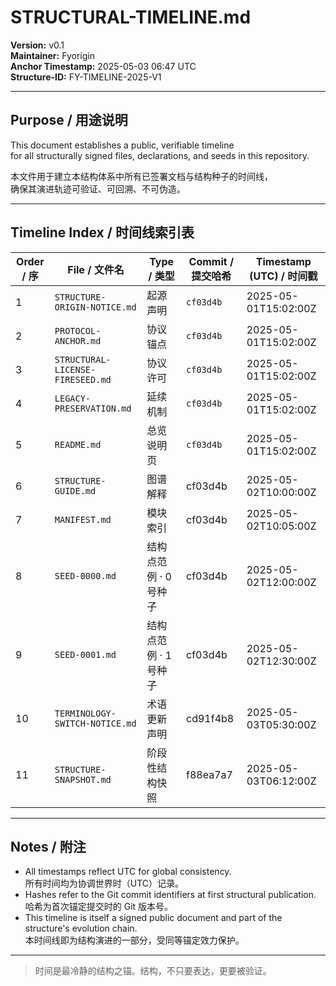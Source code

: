 # STRUCTURAL-TIMELINE.md

**Version:** v0.1  
**Maintainer:** Fyorigin  
**Anchor Timestamp:** 2025-05-03 06:47 UTC  
**Structure-ID:** FY-TIMELINE-2025-V1

---

## Purpose / 用途说明

This document establishes a public, verifiable timeline  
for all structurally signed files, declarations, and seeds in this repository.

本文件用于建立本结构体系中所有已签署文档与结构种子的时间线，  
确保其演进轨迹可验证、可回溯、不可伪造。

---

## Timeline Index / 时间线索引表

| Order / 序 | File / 文件名 | Type / 类型 | Commit / 提交哈希 | Timestamp (UTC) / 时间戳 |
|------------|----------------|-------------|-------------------|---------------------------|
| 1 | `STRUCTURE-ORIGIN-NOTICE.md` | 起源声明 | `cf03d4b` | 2025-05-01T15:02:00Z |
| 2 | `PROTOCOL-ANCHOR.md` | 协议锚点 | `cf03d4b` | 2025-05-01T15:02:00Z |
| 3 | `STRUCTURAL-LICENSE-FIRESEED.md` | 协议许可 | `cf03d4b` | 2025-05-01T15:02:00Z |
| 4 | `LEGACY-PRESERVATION.md` | 延续机制 | `cf03d4b` | 2025-05-01T15:02:00Z |
| 5 | `README.md` | 总览说明页 | `cf03d4b` | 2025-05-01T15:02:00Z |
| 6 | `STRUCTURE-GUIDE.md` | 图谱解释 | cf03d4b | 2025-05-02T10:00:00Z |
| 7 | `MANIFEST.md` | 模块索引 | cf03d4b | 2025-05-02T10:05:00Z |
| 8 | `SEED-0000.md` | 结构点范例 · 0号种子 | cf03d4b | 2025-05-02T12:00:00Z |
| 9 | `SEED-0001.md` | 结构点范例 · 1号种子 | cf03d4b | 2025-05-02T12:30:00Z |
| 10 | `TERMINOLOGY-SWITCH-NOTICE.md` | 术语更新声明 | cd91f4b8 | 2025-05-03T05:30:00Z |
| 11 | `STRUCTURE-SNAPSHOT.md` | 阶段性结构快照 | f88ea7a7 | 2025-05-03T06:12:00Z |

---

## Notes / 附注

- All timestamps reflect UTC for global consistency.  
  所有时间均为协调世界时（UTC）记录。
- Hashes refer to the Git commit identifiers at first structural publication.  
  哈希为首次锚定提交时的 Git 版本号。
- This timeline is itself a signed public document and part of the structure's evolution chain.  
  本时间线即为结构演进的一部分，受同等锚定效力保护。

---

> 时间是最冷静的结构之锚。结构，不只要表达，更要被验证。

<!-- STRUCTURE-ID: sha256:11c64b19fb9a484ddc00018d3dae32beceb988b852adb81fb4696cda89dd52da uploaded_by: Fyorigin at 2025-05-04T15:16:27Z -->
